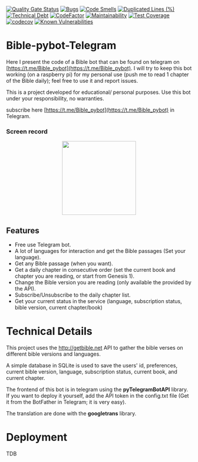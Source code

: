 [![Quality Gate Status](https://sonarcloud.io/api/project_badges/measure?project=camilo-cf_Bible-pybot-Telegram&metric=alert_status)](https://sonarcloud.io/summary/new_code?id=camilo-cf_Bible-pybot-Telegram)
[![Bugs](https://sonarcloud.io/api/project_badges/measure?project=camilo-cf_Bible-pybot-Telegram&metric=bugs)](https://sonarcloud.io/summary/new_code?id=camilo-cf_Bible-pybot-Telegram)
[![Code Smells](https://sonarcloud.io/api/project_badges/measure?project=camilo-cf_Bible-pybot-Telegram&metric=code_smells)](https://sonarcloud.io/summary/new_code?id=camilo-cf_Bible-pybot-Telegram)
[![Duplicated Lines (%)](https://sonarcloud.io/api/project_badges/measure?project=camilo-cf_Bible-pybot-Telegram&metric=duplicated_lines_density)](https://sonarcloud.io/summary/new_code?id=camilo-cf_Bible-pybot-Telegram)
[![Technical Debt](https://sonarcloud.io/api/project_badges/measure?project=camilo-cf_Bible-pybot-Telegram&metric=sqale_index)](https://sonarcloud.io/summary/new_code?id=camilo-cf_Bible-pybot-Telegram)
[![CodeFactor](https://www.codefactor.io/repository/github/camilo-cf/bible-pybot-telegram/badge)](https://www.codefactor.io/repository/github/camilo-cf/bible-pybot-telegram)
[![Maintainability](https://api.codeclimate.com/v1/badges/39e59bfbd5a36e37a24f/maintainability)](https://codeclimate.com/github/camilo-cf/Bible-pybot-Telegram/maintainability)
[![Test Coverage](https://api.codeclimate.com/v1/badges/39e59bfbd5a36e37a24f/test_coverage)](https://codeclimate.com/github/camilo-cf/Bible-pybot-Telegram/test_coverage)
[![codecov](https://codecov.io/gh/camilo-cf/Bible-pybot-Telegram/branch/master/graph/badge.svg?token=53XILYFINM)](https://codecov.io/gh/camilo-cf/Bible-pybot-Telegram)
[![Known Vulnerabilities](https://snyk.io/test/github/camilo-cf/bible-pybot-telegram/badge.svg)](https://snyk.io/test/github/camilo-cf/bible-pybot-telegram)


# Bible-pybot-Telegram

Here I present the code of a Bible bot that can be found on telegram on [https://t.me/Bible_pybot](https://t.me/Bible_pybot). I will try to keep this bot working (on a raspberry pi) for my personal use (push me to read 1 chapter of the Bible daily); feel free to use it and report issues.

This is a project developed for educational/ personal purposes. Use this bot under your responsibility, no warranties.

subscribe here [https://t.me/Bible_pybot](https://t.me/Bible_pybot) in Telegram.

### Screen record
<p align="center">
<img src="doc/Screeenrecord.gif" width="200"/>
</p>

## Features

* Free use Telegram bot.
* A lot of languages for interaction and get the Bible passages (Set your language).
* Get any Bible passage (when you want).
* Get a daily chapter in consecutive order (set the current book and chapter you are reading, or start from Genesis 1).
* Change the Bible version you are reading (only available the provided by the API).
* Subscribe/Unsubscribe to the daily chapter list.
* Get your current status in the service (language, subscription status, bible version, current chapter/book)


# Technical Details

This project uses the http://getbible.net API to gather the bible verses on different bible versions and languages.

A simple database in SQLite is used to save the users' id, preferences, current bible version, language, subscription status, current book, and current chapter.

The frontend of this bot is in telegram using the **pyTelegramBotAPI** library. If you want to deploy it yourself, add the API token in the config.txt file (Get it from the BotFather in Telegram; it is very easy).

The translation are done with the **googletrans** library.

# Deployment

TDB
